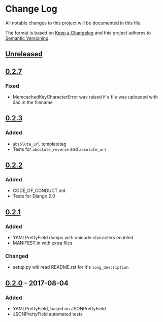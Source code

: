 # Change Log
All notable changes to this project will be documented in this file.

The format is based on [Keep a Changelog](http://keepachangelog.com/)
and this project adheres to [Semantic Versioning](http://semver.org/).

## [Unreleased]

## [0.2.7]
### Fixed
- MemcachedKeyCharacterError was raised if a file was uploaded with åäö
  in the filename

## [0.2.3]
### Added
- `absolute_url` templatetag
- Tests for `absolute_reverse` and `absolute_url`

## [0.2.2]
### Added
- CODE\_OF\_CONDUCT.md
- Tests for Django 2.0

## [0.2.1]
### Added
- YAMLPrettyField dumps with unicode characters enabled
- MANIFEST.in with extra files

### Changed
- setup.py will read README.rst for it's `long_description`

## [0.2.0] - 2017-08-04
### Added
- YAMLPrettyField, based on JSONPrettyField
- JSONPrettyField automated tests

[Unreleased]: https://github.com/bulv1ne/django-utils/compare/v0.2.7...HEAD
[0.2.7]: https://github.com/bulv1ne/django-utils/compare/v0.2.6...v0.2.7
[0.2.6]: https://github.com/bulv1ne/django-utils/compare/v0.2.5...v0.2.6
[0.2.5]: https://github.com/bulv1ne/django-utils/compare/v0.2.4...v0.2.5
[0.2.4]: https://github.com/bulv1ne/django-utils/compare/v0.2.3...v0.2.4
[0.2.3]: https://github.com/bulv1ne/django-utils/compare/v0.2.2...v0.2.3
[0.2.2]: https://github.com/bulv1ne/django-utils/compare/v0.2.1...v0.2.2
[0.2.1]: https://github.com/bulv1ne/django-utils/compare/v0.2.0...v0.2.1
[0.2.0]: https://github.com/bulv1ne/django-utils/compare/v0.1.3...v0.2.0
